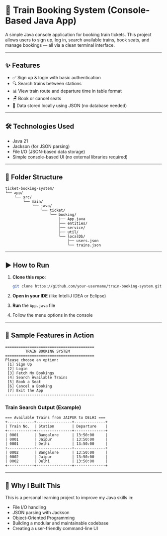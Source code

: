 
# 🚆 Train Booking System (Console-Based Java App)

A simple Java console application for booking train tickets. This project allows users to sign up, log in, search available trains, book seats, and manage bookings — all via a clean terminal interface.

---

## ✨ Features

- ✅ Sign up & login with basic authentication  
- 🔍 Search trains between stations  
- 📊 View train route and departure time in table format  
- 🪑 Book or cancel seats  
- 💾 Data stored locally using JSON (no database needed)

---

## 🛠 Technologies Used

- Java 21  
- Jackson (for JSON parsing)  
- File I/O (JSON-based data storage)  
- Simple console-based UI (no external libraries required)

---

## 📂 Folder Structure

```
ticket-booking-system/
└── app/
    └── src/
        └── main/
            └── java/
                └── ticket/
                    └── booking/
                        ├── App.java
                        ├── entities/
                        ├── service/
                        ├── util/
                        └── localDb/
                            ├── users.json
                            └── trains.json

```

---

## ▶️ How to Run

1. **Clone this repo**:
   ```bash
   git clone https://github.com/your-username/train-booking-system.git
   ```

2. **Open in your IDE** (like IntelliJ IDEA or Eclipse)

3. **Run** the `App.java` file

4. Follow the menu options in the console

---

## 📌 Sample Features in Action

```
========================================
         TRAIN BOOKING SYSTEM
========================================
Please choose an option:
 [1] Sign Up
 [2] Login
 [3] Fetch My Bookings
 [4] Search Available Trains
 [5] Book a Seat
 [6] Cancel a Booking
 [7] Exit the App
----------------------------------------
```

### Train Search Output (Example)
```
=== Available Trains from JAIPUR to DELHI ===
+------------+----------------+--------------+
| Train No.  | Station        | Departure    |
+------------+----------------+--------------+
| 0001       | Bangalore      | 13:50:00     |
| 0001       | Jaipur         | 13:50:00     |
| 0001       | Delhi          | 13:50:00     |
+------------+----------------+--------------+
| 0002       | Bangalore      | 13:50:00     |
| 0002       | Jaipur         | 13:50:00     |
| 0002       | Delhi          | 13:50:00     |
+------------+----------------+--------------+
```

---

## 🙋 Why I Built This

This is a personal learning project to improve my Java skills in:

- File I/O handling  
- JSON parsing with Jackson  
- Object-Oriented Programming  
- Building a modular and maintainable codebase  
- Creating a user-friendly command-line UI
